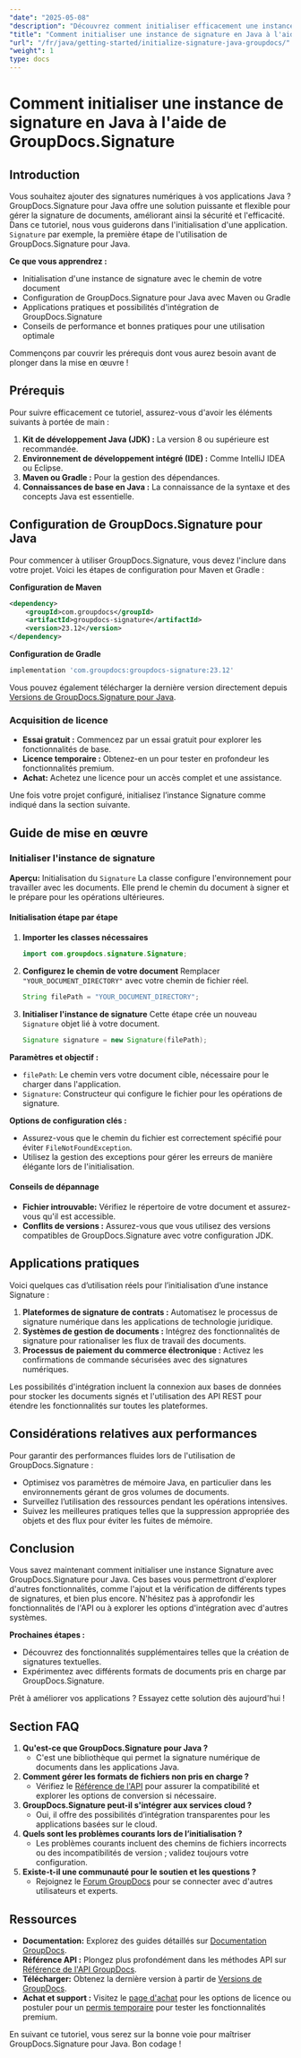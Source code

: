 ```yaml
---
"date": "2025-05-08"
"description": "Découvrez comment initialiser efficacement une instance Signature avec GroupDocs.Signature pour Java. Suivez ce guide complet pour optimiser vos applications de signature de documents."
"title": "Comment initialiser une instance de signature en Java à l'aide de GroupDocs.Signature"
"url": "/fr/java/getting-started/initialize-signature-java-groupdocs/"
"weight": 1
type: docs
---
```

# Comment initialiser une instance de signature en Java à l'aide de GroupDocs.Signature

## Introduction

Vous souhaitez ajouter des signatures numériques à vos applications Java ? GroupDocs.Signature pour Java offre une solution puissante et flexible pour gérer la signature de documents, améliorant ainsi la sécurité et l'efficacité. Dans ce tutoriel, nous vous guiderons dans l'initialisation d'une application. `Signature` par exemple, la première étape de l'utilisation de GroupDocs.Signature pour Java.

**Ce que vous apprendrez :**
- Initialisation d'une instance de signature avec le chemin de votre document
- Configuration de GroupDocs.Signature pour Java avec Maven ou Gradle
- Applications pratiques et possibilités d'intégration de GroupDocs.Signature
- Conseils de performance et bonnes pratiques pour une utilisation optimale

Commençons par couvrir les prérequis dont vous aurez besoin avant de plonger dans la mise en œuvre !

## Prérequis

Pour suivre efficacement ce tutoriel, assurez-vous d'avoir les éléments suivants à portée de main :

1. **Kit de développement Java (JDK) :** La version 8 ou supérieure est recommandée.
2. **Environnement de développement intégré (IDE) :** Comme IntelliJ IDEA ou Eclipse.
3. **Maven ou Gradle :** Pour la gestion des dépendances.
4. **Connaissances de base en Java :** La connaissance de la syntaxe et des concepts Java est essentielle.

## Configuration de GroupDocs.Signature pour Java

Pour commencer à utiliser GroupDocs.Signature, vous devez l'inclure dans votre projet. Voici les étapes de configuration pour Maven et Gradle :

**Configuration de Maven**
```xml
<dependency>
    <groupId>com.groupdocs</groupId>
    <artifactId>groupdocs-signature</artifactId>
    <version>23.12</version>
</dependency>
```

**Configuration de Gradle**
```gradle
implementation 'com.groupdocs:groupdocs-signature:23.12'
```

Vous pouvez également télécharger la dernière version directement depuis [Versions de GroupDocs.Signature pour Java](https://releases.groupdocs.com/signature/java/).

### Acquisition de licence
- **Essai gratuit :** Commencez par un essai gratuit pour explorer les fonctionnalités de base.
- **Licence temporaire :** Obtenez-en un pour tester en profondeur les fonctionnalités premium.
- **Achat:** Achetez une licence pour un accès complet et une assistance.

Une fois votre projet configuré, initialisez l’instance Signature comme indiqué dans la section suivante.

## Guide de mise en œuvre

### Initialiser l'instance de signature

**Aperçu:**
Initialisation du `Signature` La classe configure l'environnement pour travailler avec les documents. Elle prend le chemin du document à signer et le prépare pour les opérations ultérieures.

#### Initialisation étape par étape

1. **Importer les classes nécessaires**
   ```java
   import com.groupdocs.signature.Signature;
   ```
2. **Configurez le chemin de votre document**
   Remplacer `"YOUR_DOCUMENT_DIRECTORY"` avec votre chemin de fichier réel.
   ```java
   String filePath = "YOUR_DOCUMENT_DIRECTORY";
   ```
3. **Initialiser l'instance de signature**
   Cette étape crée un nouveau `Signature` objet lié à votre document.
   ```java
   Signature signature = new Signature(filePath);
   ```

**Paramètres et objectif :**
- `filePath`: Le chemin vers votre document cible, nécessaire pour le charger dans l'application.
- `Signature`: Constructeur qui configure le fichier pour les opérations de signature.

**Options de configuration clés :**
- Assurez-vous que le chemin du fichier est correctement spécifié pour éviter `FileNotFoundException`.
- Utilisez la gestion des exceptions pour gérer les erreurs de manière élégante lors de l'initialisation.

#### Conseils de dépannage
- **Fichier introuvable:** Vérifiez le répertoire de votre document et assurez-vous qu'il est accessible.
- **Conflits de versions :** Assurez-vous que vous utilisez des versions compatibles de GroupDocs.Signature avec votre configuration JDK.

## Applications pratiques

Voici quelques cas d’utilisation réels pour l’initialisation d’une instance Signature :
1. **Plateformes de signature de contrats :** Automatisez le processus de signature numérique dans les applications de technologie juridique.
2. **Systèmes de gestion de documents :** Intégrez des fonctionnalités de signature pour rationaliser les flux de travail des documents.
3. **Processus de paiement du commerce électronique :** Activez les confirmations de commande sécurisées avec des signatures numériques.

Les possibilités d'intégration incluent la connexion aux bases de données pour stocker les documents signés et l'utilisation des API REST pour étendre les fonctionnalités sur toutes les plateformes.

## Considérations relatives aux performances

Pour garantir des performances fluides lors de l'utilisation de GroupDocs.Signature :
- Optimisez vos paramètres de mémoire Java, en particulier dans les environnements gérant de gros volumes de documents.
- Surveillez l’utilisation des ressources pendant les opérations intensives.
- Suivez les meilleures pratiques telles que la suppression appropriée des objets et des flux pour éviter les fuites de mémoire.

## Conclusion

Vous savez maintenant comment initialiser une instance Signature avec GroupDocs.Signature pour Java. Ces bases vous permettront d'explorer d'autres fonctionnalités, comme l'ajout et la vérification de différents types de signatures, et bien plus encore. N'hésitez pas à approfondir les fonctionnalités de l'API ou à explorer les options d'intégration avec d'autres systèmes.

**Prochaines étapes :**
- Découvrez des fonctionnalités supplémentaires telles que la création de signatures textuelles.
- Expérimentez avec différents formats de documents pris en charge par GroupDocs.Signature.

Prêt à améliorer vos applications ? Essayez cette solution dès aujourd'hui !

## Section FAQ

1. **Qu'est-ce que GroupDocs.Signature pour Java ?**
   - C'est une bibliothèque qui permet la signature numérique de documents dans les applications Java.
2. **Comment gérer les formats de fichiers non pris en charge ?**
   - Vérifiez le [Référence de l'API](https://reference.groupdocs.com/signature/java/) pour assurer la compatibilité et explorer les options de conversion si nécessaire.
3. **GroupDocs.Signature peut-il s'intégrer aux services cloud ?**
   - Oui, il offre des possibilités d’intégration transparentes pour les applications basées sur le cloud.
4. **Quels sont les problèmes courants lors de l’initialisation ?**
   - Les problèmes courants incluent des chemins de fichiers incorrects ou des incompatibilités de version ; validez toujours votre configuration.
5. **Existe-t-il une communauté pour le soutien et les questions ?**
   - Rejoignez le [Forum GroupDocs](https://forum.groupdocs.com/c/signature/) pour se connecter avec d'autres utilisateurs et experts.

## Ressources
- **Documentation:** Explorez des guides détaillés sur [Documentation GroupDocs](https://docs.groupdocs.com/signature/java/).
- **Référence API :** Plongez plus profondément dans les méthodes API sur [Référence de l'API GroupDocs](https://reference.groupdocs.com/signature/java/).
- **Télécharger:** Obtenez la dernière version à partir de [Versions de GroupDocs](https://releases.groupdocs.com/signature/java/).
- **Achat et support :** Visitez le [page d'achat](https://purchase.groupdocs.com/buy) pour les options de licence ou postuler pour un [permis temporaire](https://purchase.groupdocs.com/temporary-license/) pour tester les fonctionnalités premium.

En suivant ce tutoriel, vous serez sur la bonne voie pour maîtriser GroupDocs.Signature pour Java. Bon codage !